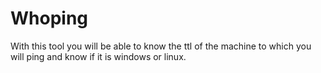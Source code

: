 # Whoping
With this tool you will be able to know the ttl of the machine to which you will ping and know if it is windows or linux. 
